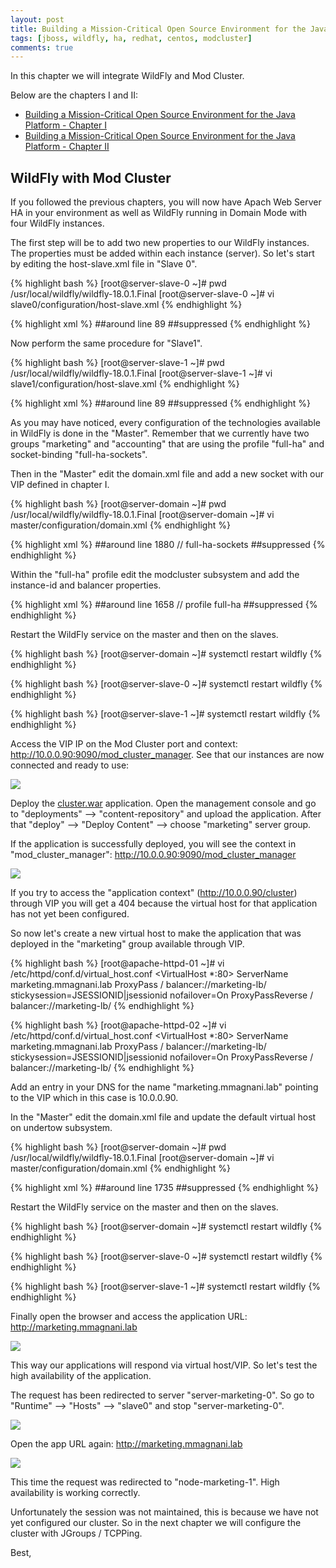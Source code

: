 ```yaml
---
layout: post
title: Building a Mission-Critical Open Source Environment for the Java Platform - Chapter III
tags: [jboss, wildfly, ha, redhat, centos, modcluster]
comments: true
---
```


In this chapter we will integrate WildFly and Mod Cluster. 

Below are the chapters I and II:

* [Building a Mission-Critical Open Source Environment for the Java Platform - Chapter I](http://mlab.run/2019/12/18/wildfly-ha-1)
* [Building a Mission-Critical Open Source Environment for the Java Platform - Chapter II](http://mlab.run/2019/12/21/wildfly-ha-2)

##  WildFly with Mod Cluster

If you followed the previous chapters, you will now have Apach Web Server HA in your environment as well as WildFly running in Domain Mode with four WildFly instances.

The first step will be to add two new properties to our WildFly instances. The properties must be added within each instance (server). So let's start by editing the host-slave.xml file in "Slave 0". 

{% highlight bash %}
[root@server-slave-0 ~]# pwd
/usr/local/wildfly/wildfly-18.0.1.Final
[root@server-slave-0 ~]# vi slave0/configuration/host-slave.xml 
{% endhighlight %}

{% highlight xml %}
##around line 89
    <servers>
        <server name="server-marketing-0" group="marketing">
            <system-properties>
                <property name="jboss.node.name" value="node-marketing-0" boot-time="true"/>
                <property name="wildfly.balancer.name" value="marketing-lb" boot-time="true"/>
            </system-properties>
        </server>
        <server name="server-accounting-0" group="accounting">
            <system-properties>
                <property name="jboss.node.name" value="node-accounting-0" boot-time="true"/>
                <property name="wildfly.balancer.name" value="accounting-lb" boot-time="true"/>
            </system-properties>
            <socket-bindings port-offset="100"/>
        </server>
    </servers>
##suppressed
{% endhighlight %}

Now perform the same procedure for "Slave1".

{% highlight bash %}
[root@server-slave-1 ~]# pwd
/usr/local/wildfly/wildfly-18.0.1.Final
[root@server-slave-1 ~]# vi slave1/configuration/host-slave.xml 
{% endhighlight %}

{% highlight xml %}
##around line 89
    <servers>
        <server name="server-marketing-1" group="marketing">
            <system-properties>
                <property name="jboss.node.name" value="node-marketing-1" boot-time="true"/>
                <property name="wildfly.balancer.name" value="marketing-lb" boot-time="true"/>
            </system-properties>
        </server>
        <server name="server-accounting-1" group="accounting">
            <system-properties>
                <property name="jboss.node.name" value="node-accounting-1" boot-time="true"/>
                <property name="wildfly.balancer.name" value="accounting-lb" boot-time="true"/>
            </system-properties>
            <socket-bindings port-offset="100"/>
        </server>
    </servers>
##suppressed
{% endhighlight %}

As you may have noticed, every configuration of the technologies available in WildFly is done  in the "Master". Remember that we currently have two groups "marketing" and "accounting" that are using the profile "full-ha" and socket-binding "full-ha-sockets".

Then in the "Master" edit the domain.xml file and add a new socket with our VIP defined in chapter I.

{% highlight bash %}
[root@server-domain ~]# pwd
/usr/local/wildfly/wildfly-18.0.1.Final
[root@server-domain ~]# vi master/configuration/domain.xml 
{% endhighlight %}

{% highlight xml %}
##around line 1880 // full-ha-sockets
        <outbound-socket-binding name="proxy">
            <remote-destination host="10.0.0.90" port="9090"/>
        </outbound-socket-binding>
##suppressed
{% endhighlight %}

Within the "full-ha" profile edit the modcluster subsystem and add the instance-id and balancer properties.

{% highlight xml %}
##around line 1658 // profile full-ha
        <proxy name="default" advertise-socket="modcluster" listener="ajp" proxies="proxy" balancer="${wildfly.balancer.name}">
##suppressed
{% endhighlight %}

Restart the WildFly service on the master and then on the slaves.

{% highlight bash %}
[root@server-domain ~]# systemctl restart wildfly
{% endhighlight %}

{% highlight bash %}
[root@server-slave-0 ~]# systemctl restart wildfly
{% endhighlight %}

{% highlight bash %}
[root@server-slave-1 ~]# systemctl restart wildfly
{% endhighlight %}

Access the VIP IP on the Mod Cluster port and context: http://10.0.0.90:9090/mod_cluster_manager. See that our instances are now connected and ready to use:

![](/images/201912-hawildfly-12.png)

Deploy the [cluster.war](https://github.com/msmagnanijr/mlab-run-blog-files/blob/master/wildfly-ha/cluster.war) application. Open the management console and go to "deployments" --> "content-repository" and upload the application. After that "deploy" --> "Deploy Content" --> choose "marketing" server group.

If the application is successfully deployed, you will see the context in "mod_cluster_manager": http://10.0.0.90:9090/mod_cluster_manager

![](/images/201912-hawildfly-13.png)

If you try to access the "application context" (http://10.0.0.90/cluster) through VIP you will get a 404 because the virtual host for that application has not yet been configured.

So now let's create a new virtual host to make the application that was deployed in the "marketing" group available through VIP.

{% highlight bash %}
[root@apache-httpd-01 ~]# vi /etc/httpd/conf.d/virtual_host.conf
<VirtualHost *:80>
    ServerName marketing.mmagnani.lab
    ProxyPass        / balancer://marketing-lb/ stickysession=JSESSIONID|jsessionid nofailover=On
    ProxyPassReverse / balancer://marketing-lb/
</VirtualHost>
{% endhighlight %}

{% highlight bash %}
[root@apache-httpd-02 ~]# vi /etc/httpd/conf.d/virtual_host.conf
<VirtualHost *:80>
    ServerName marketing.mmagnani.lab
    ProxyPass        / balancer://marketing-lb/ stickysession=JSESSIONID|jsessionid nofailover=On
    ProxyPassReverse / balancer://marketing-lb/
</VirtualHost>
{% endhighlight %}

Add an entry in your DNS for the name "marketing.mmagnani.lab" pointing to the VIP which in this case is 10.0.0.90.

In the "Master" edit the domain.xml file and update the default virtual host on undertow subsystem.

{% highlight bash %}
[root@server-domain ~]# pwd
/usr/local/wildfly/wildfly-18.0.1.Final
[root@server-domain ~]# vi master/configuration/domain.xml 
{% endhighlight %}

{% highlight xml %}
##around line 1735
            <host name="default-host" alias="marketing.mmagnani.lab" default-web-module="cluster.war" />
##suppressed
{% endhighlight %}

Restart the WildFly service on the master and then on the slaves.

{% highlight bash %}
[root@server-domain ~]# systemctl restart wildfly
{% endhighlight %}

{% highlight bash %}
[root@server-slave-0 ~]# systemctl restart wildfly
{% endhighlight %}

{% highlight bash %}
[root@server-slave-1 ~]# systemctl restart wildfly
{% endhighlight %}

Finally open the browser and access the application URL: http://marketing.mmagnani.lab

![](/images/201912-hawildfly-14.png)

This way our applications will respond via virtual host/VIP. So let's test the high availability of the application.

The request has been redirected to server "server-marketing-0". So go to "Runtime" --> "Hosts" --> "slave0" and stop "server-marketing-0".

![](/images/201912-hawildfly-15.png)

Open the app URL again: http://marketing.mmagnani.lab

![](/images/201912-hawildfly-16.png)

This time the request was redirected to "node-marketing-1". High availability is working correctly.

Unfortunately the session was not maintained, this is because we have not yet configured our cluster. So in the next chapter we will configure the cluster with JGroups / TCPPing.

Best,